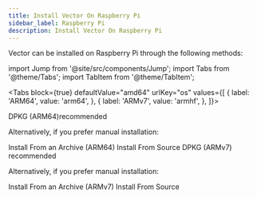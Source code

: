 ```yaml
---
title: Install Vector On Raspberry Pi
sidebar_label: Raspberry Pi
description: Install Vector On Raspberry Pi
---
```


Vector can be installed on Raspberry Pi through the following methods:

import Jump from '@site/src/components/Jump';
import Tabs from '@theme/Tabs';
import TabItem from '@theme/TabItem';

<Tabs
  block={true}
  defaultValue="amd64"
  urlKey="os"
  values={[
    { label: 'ARM64', value: 'arm64', },
    { label: 'ARMv7', value: 'armhf', },
    ]}>

<TabItem value="arm64">

<Jump to="/docs/setup/installation/package-managers/dpkg?arch=arm64">
  <i className="feather icon-package"></i> DPKG (ARM64)<span class="badge badge--primary">recommended</span>
</Jump>

Alternatively, if you prefer manual installation:

<Jump to="/docs/setup/installation/manual/from-archives?os=linux_arm64" size="sm">
  <i className="feather icon-terminal"></i> Install From an Archive (ARM64)
</Jump>
<Jump to="/docs/setup/installation/manual/from-source" size="sm">
  <i className="feather icon-terminal"></i> Install From Source
</Jump>

</TabItem>
<TabItem value="armhf">

<Jump to="/docs/setup/installation/package-managers/dpkg?arch=armhf">
  <i className="feather icon-package"></i> DPKG (ARMv7) <span class="badge badge--primary">recommended</span>
</Jump>

Alternatively, if you prefer manual installation:

<Jump to="/docs/setup/installation/manual/from-archives?os=linux_armv7" size="sm">
  <i className="feather icon-terminal"></i> Install From an Archive (ARMv7)
</Jump>
<Jump to="/docs/setup/installation/manual/from-source" size="sm">
  <i className="feather icon-terminal"></i> Install From Source
</Jump>

</TabItem>
</Tabs>



